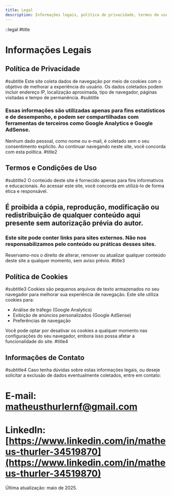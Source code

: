 ```yaml
---
title: Legal
description: Informações legais, política de privacidade, termos de uso e detalhes de contato para o uso adequado e transparência deste site.
---
```


::legal
#title
# Informações Legais

## Política de Privacidade
#subtitle
Este site coleta dados de navegação por meio de cookies com o objetivo de melhorar a experiência do usuário. Os dados coletados podem incluir endereço IP, localização aproximada, tipo de navegador, páginas visitadas e tempo de permanência.
#subtitle
### Essas informações são utilizadas apenas para fins estatísticos e de desempenho, e podem ser compartilhadas com ferramentas de terceiros como Google Analytics e Google AdSense.


Nenhum dado pessoal, como nome ou e-mail, é coletado sem o seu consentimento explícito. Ao continuar navegando neste site, você concorda com esta política.
#title2
## Termos e Condições de Uso
#subtitle2
O conteúdo deste site é fornecido apenas para fins informativos e educacionais. Ao acessar este site, você concorda em utilizá-lo de forma ética e responsável.
## É proibida a cópia, reprodução, modificação ou redistribuição de qualquer conteúdo aqui presente sem autorização prévia do autor.

### Este site pode conter links para sites externos. Não nos responsabilizamos pelo conteúdo ou práticas desses sites.

Reservamo-nos o direito de alterar, remover ou atualizar qualquer conteúdo deste site a qualquer momento, sem aviso prévio.
#title3
## Política de Cookies
#subtitle3
Cookies são pequenos arquivos de texto armazenados no seu navegador para melhorar sua experiência de navegação. Este site utiliza cookies para:

- Análise de tráfego (Google Analytics)
- Exibição de anúncios personalizados (Google AdSense)
- Preferências de navegação

Você pode optar por desativar os cookies a qualquer momento nas configurações do seu navegador, embora isso possa afetar a funcionalidade do site.
#title4
## Informações de Contato

#subtitle4
Caso tenha dúvidas sobre estas informações legais, ou deseje solicitar a exclusão de dados eventualmente coletados, entre em contato:

# **E-mail:** matheusthurlernf@gmail.com  

# **LinkedIn:** [https://www.linkedin.com/in/matheus-thurler-34519870](https://www.linkedin.com/in/matheus-thurler-34519870)

Última atualização: maio de 2025.
